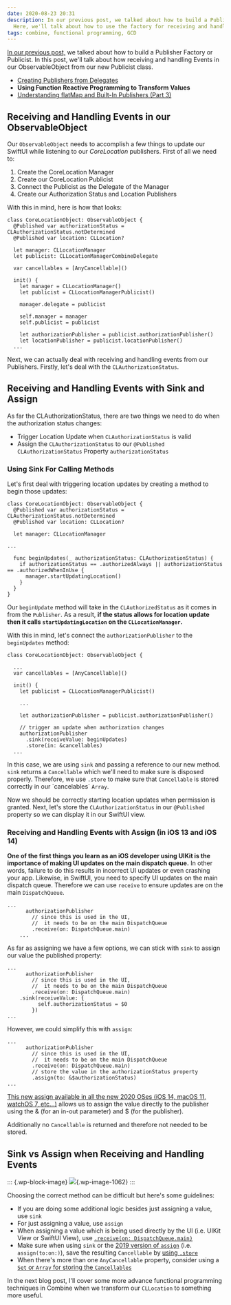 ```yaml
---
date: 2020-08-23 20:31
description: In our previous post, we talked about how to build a Publisher Factory.
  Here, we'll talk about how to use the factory for receiving and handling events.
tags: combine, functional programming, GCD
---
```

[In our previous
post,](https://learningswift.brightdigit.com/combine-corelocation-publishers-delegates/)
we talked about how to build a Publisher Factory or Publicist. In this
post, we\'ll talk about how receiving and handling Events in our
ObservableObject from our new Publicist class.

-   [Creating Publishers from
    Delegates](https://learningswift.brightdigit.com/combine-corelocation-publishers-delegates/)
-   **Using Function Reactive Programming to Transform Values**
-   [Understanding flatMap and Built-In Publishers
    (Part 3)](https://learningswift.brightdigit.com/combine-corelocation-swiftui-delegates/)

## Receiving and Handling Events in our ObservableObject

Our `ObservableObject` needs to accomplish a few things to update our
SwiftUI while listening to our *CoreLocation* publishers. First of all
we need to:

1.  Create the CoreLocation Manager
2.  Create our CoreLocation Publicist
3.  Connect the Publicist as the Delegate of the Manager
4.  Create our Authorization Status and Location Publishers

With this in mind, here is how that looks:

``` {.wp-block-code}
class CoreLocationObject: ObservableObject {
  @Published var authorizationStatus = CLAuthorizationStatus.notDetermined
  @Published var location: CLLocation?

  let manager: CLLocationManager
  let publicist: CLLocationManagerCombineDelegate

  var cancellables = [AnyCancellable]()

  init() {
    let manager = CLLocationManager()
    let publicist = CLLocationManagerPublicist()

    manager.delegate = publicist

    self.manager = manager
    self.publicist = publicist

    let authorizationPublisher = publicist.authorizationPublisher()
    let locationPublisher = publicist.locationPublisher()
  ...
```

Next, we can actually deal with receiving and handling events from our
Publishers. Firstly, let's deal with the `CLAuthorizationStatus`.

## Receiving and Handling Events with Sink and Assign

As far the CLAuthorizationStatus, there are two things we need to do
when the authorization status changes:

-   Trigger Location Update when `CLAuthorizationStatus` is valid
-   Assign the `CLAuthorizationStatus` to our
    `@Published CLAuthorizationStatus` Property `authorizationStatus`

### Using Sink For Calling Methods

Let's first deal with triggering location updates by creating a method
to begin those updates:

``` {.wp-block-code}
class CoreLocationObject: ObservableObject {
  @Published var authorizationStatus = CLAuthorizationStatus.notDetermined
  @Published var location: CLLocation?

  let manager: CLLocationManager

...

  func beginUpdates(_ authorizationStatus: CLAuthorizationStatus) {
    if authorizationStatus == .authorizedAlways || authorizationStatus == .authorizedWhenInUse {
      manager.startUpdatingLocation()
    }
  }
}
```

Our `beginUpdate` method will take in the `CLAuthorizedStatus` as it
comes in from the `Publisher`. As a result, **if the status allows for
location update then it calls `startUpdatingLocation` on the
`CLLocationManager`.**

With this in mind, let's connect the `authorizationPublisher` to the
`beginUpdates` method:

``` {.wp-block-code}
class CoreLocationObject: ObservableObject {

  ...
  var cancellables = [AnyCancellable]()

  init() {
    let publicist = CLLocationManagerPublicist()
   
    ...
    
    let authorizationPublisher = publicist.authorizationPublisher()

    // trigger an update when authorization changes
    authorizationPublisher
      .sink(receiveValue: beginUpdates)
      .store(in: &cancellables)
  ...
```

In this case, we are using `sink` and passing a reference to our new
method. `sink` returns a `Cancellable` which we'll need to make sure is
disposed properly. Therefore, we use `.store` to make sure that
`Cancellable` is stored correctly in our \`cancelables\` `Array`.

Now we should be correctly starting location updates when permission is
granted. Next, let's store the `CLAuthorizationStatus` in our
`@Published` property so we can display it in our SwiftUI view.

### Receiving and Handling Events with Assign (in iOS 13 and iOS 14)

**One of the first things you learn as an iOS developer using UIKit is
the importance of making UI updates on the main dispatch queue.** In
other words, failure to do this results in incorrect UI updates or even
crashing your app. Likewise, in SwiftUI, you need to specify UI updates
on the main dispatch queue. Therefore we can use `receive` to ensure
updates are on the main `DispatchQueue`.

``` {.wp-block-code}
...
      authorizationPublisher
        // since this is used in the UI,
        //  it needs to be on the main DispatchQueue
        .receive(on: DispatchQueue.main)
    ...
```

As far as assigning we have a few options, we can stick with `sink` to
assign our value the published property:

``` {.wp-block-code}
...
      authorizationPublisher
        // since this is used in the UI,
        //  it needs to be on the main DispatchQueue
        .receive(on: DispatchQueue.main)
    .sink(receiveValue: {
          self.authorizationStatus = $0
        })
...
```

However, we could simplify this with `assign`:

``` {.wp-block-code}
...
      authorizationPublisher
        // since this is used in the UI,
        //  it needs to be on the main DispatchQueue
        .receive(on: DispatchQueue.main)
        // store the value in the authorizationStatus property
        .assign(to: &$authorizationStatus)
...
```

[This new assign available in all the new 2020 OSes (iOS 14, macOS 11,
watchOS 7,
etc...)](https://developer.apple.com/documentation/combine/publisher/assign(to:))
allows us to assign the value directly to the publisher using the & (for
an in-out parameter) and \$ (for the publisher).

Additionally no `Cancellable` is returned and therefore not needed to be
stored.

## Sink vs Assign when Receiving and Handling Events

::: {.wp-block-image}
![](https://learningswift.brightdigit.com/wp-content/uploads/sites/2/2020/08/Combine-ing-the-Old-with-the-New.001-1024x204.png){.wp-image-1062}
:::

Choosing the correct method can be difficult but here\'s some
guidelines:

-   If you are doing some additional logic besides just assigning a
    value, use `sink`
-   For just assigning a value, use `assign`
-   When assigning a value which is being used directly by the UI (i.e.
    UIKit View or SwiftUI View), use
    [`.receive(on: DispatchQueue.main)`](https://developer.apple.com/documentation/combine/publisher/receive(on:options:))
-   Make sure when using `sink` or the [2019 version of
    `assign`](https://developer.apple.com/documentation/combine/publisher/assign(to:on:))
    (i.e. `assign(to:on:)`), save the resulting `Cancellable` by [using
    `.store`](https://developer.apple.com/documentation/combine/anycancellable/store(in:)-6cr9i)
-   When there\'s more than one `AnyCancellable` property, consider
    using a [`Set` or `Array` for storing the
    `Cancellables`](https://developer.apple.com/documentation/combine/anycancellable/store(in:)-3hyxs)

In the next blog post, I\'ll cover some more advance functional
programming techniques in Combine when we transform our `CLLocation` to
something more useful.